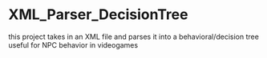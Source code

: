 # XML_Parser_DecisionTree
this project takes in an XML file and parses it into a behavioral/decision tree useful for NPC behavior in videogames
